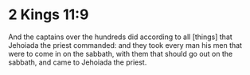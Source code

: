 # 2 Kings 11:9

And the captains over the hundreds did according to all [things] that Jehoiada the priest commanded: and they took every man his men that were to come in on the sabbath, with them that should go out on the sabbath, and came to Jehoiada the priest.